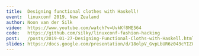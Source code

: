 ```yaml
---
title:  Designing functional clothes with Haskell!
event:  linuxconf 2019, New Zealand
author: Noon van der Silk
video:  https://www.youtube.com/watch?v=UvkKf8ME564
code:   https://github.com/silky/linuxconf-fashion-hacking
post:   /posts/2019-01-27-Designing-Functional-Cloths-with-Haskell.html
slides: https://docs.google.com/presentation/d/18olpV_GvpLbUR6z043cYIZ0yDVInJDuKN1xWnGQv-5k/edit?usp=sharing
---
```


